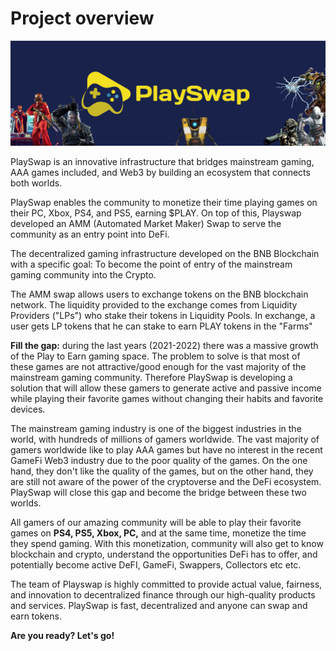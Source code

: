 # Project overview

![](assets/images/pswapdoc.jpg)

PlaySwap is an innovative infrastructure that bridges mainstream gaming, AAA games included, and Web3 by building an ecosystem that connects both worlds. 

PlaySwap enables the community to monetize their time playing games on their PC, Xbox, PS4, and PS5, earning $PLAY. On top of this, Playswap developed an AMM (Automated Market Maker) Swap to serve the community as an entry point into DeFi.

The decentralized gaming infrastructure developed on the BNB Blockchain with a specific goal: To become the point of entry of the mainstream gaming community into the Crypto.

The AMM swap allows users to exchange tokens on the BNB blockchain network. The liquidity provided to the exchange comes from Liquidity Providers ("LPs") who stake their tokens in Liquidity Pools. In exchange, a user gets LP tokens that he can stake to earn PLAY tokens in the "Farms"
 
**Fill the gap:** during the last years (2021-2022) there was a massive growth of the Play to Earn gaming space. The problem to solve is that most of these games are not attractive/good enough for the vast majority of the mainstream gaming community. Therefore PlaySwap is developing a solution that will allow these gamers to generate active and passive income while playing their favorite games without changing their habits and favorite devices.
 
The mainstream gaming industry is one of the biggest industries in the world, with hundreds of millions of gamers worldwide. The vast majority of gamers worldwide like to play AAA games but have no interest in the recent GameFi Web3 industry due to the poor quality of the games. On the one hand, they don't like the quality of the games, but on the other hand, they are still not aware of the power of the cryptoverse and the DeFi ecosystem. PlaySwap will close this gap and become the bridge between these two worlds.

All gamers of our amazing community will be able to play their favorite games on **PS4, PS5, Xbox, PC,** and at the same time, monetize the time they spend gaming. With this monetization, community will also get to know blockchain and crypto, understand the opportunities DeFi has to offer, and potentially become active DeFI, GameFi, Swappers, Collectors etc etc.

The team of Playswap is highly committed to provide actual value, fairness, and innovation to decentralized finance through our high-quality products and services. PlaySwap is fast, decentralized and anyone can swap and earn tokens.

**Are you ready? Let's go!**


